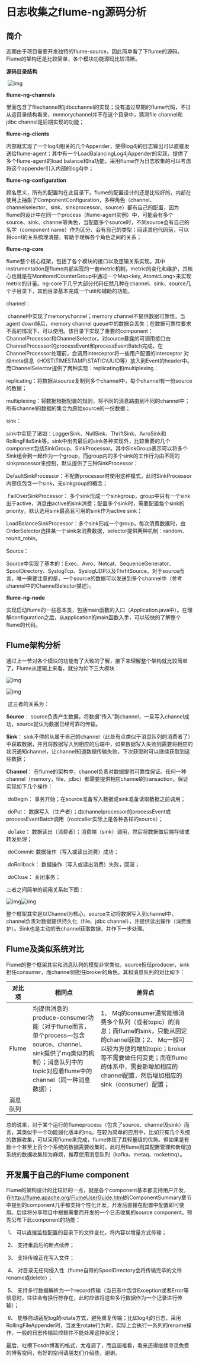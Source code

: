 # 日志收集之flume-ng源码分析

## 简介

​    近期由于项目需要开发独特的flume-source，因此简单看了下flume的源码。Flume的架构还是比较简单，各个模块功能源码比较清晰。

**源码目录结构**

​        ![img](http://img.blog.csdn.net/20140401231348671?watermark/2/text/aHR0cDovL2Jsb2cuY3Nkbi5uZXQvaHB0dGxvb2s=/font/5a6L5L2T/fontsize/400/fill/I0JBQkFCMA==/dissolve/70/gravity/SouthEast)

**flume-ng-channels**

​         里面包含了filechannel和jdbcchannel的实现；没有追过早期的flume代码，不过从这目录结构看来，memorychannel并不在这个目录中，猜测file channel和jdbc channel是后期实现的功能；

**flume-ng-clients**

​         内部就实现了一个log4j相关的几个Appender，使得log4j的日志输出可以直接发送给flume-agent；其中有一个LoadBalancingLog4jAppender的实现，提供了多个flume-agent的load balance和ha功能，采用flume作为日志收集的可以考虑将这个appender引入内部的log4j中；

**flume-ng-configuration**

​         顾名思义，所有的配置均在此目录下。flume的配置设计的还是比较好的，内部在使用上抽象了ComponentConfiguration，多种角色（channel、channelselector、sink、sinkprocessor、source）都有自己的配置，因为flume的设计中在同一个process（flume-agent实例）中，可能会有多个source、sink、channel等角色，当配置多个source时，不同source会有自己的名字（component name）作为区分、会有自己的类型；阅读其他代码前，可以将conf的关系梳理清楚，有助于理解各个角色之间的关系；

**flume-ng-core**

​         flume整个核心框架，包括了各个模块的接口以及逻辑关系实现。其中instrumentation是flume内部实现的一套metric机制，metric的变化和维护，其核心也就是在MonitoredCounterGroup中通过一个Map<key,  AtomicLong>来实现metric的计量。ng-core下几乎大部分代码任然几种在channel、sink、source几个子目录下，其他目录基本完成一个util和辅助的功能。

  channel：

​         channel中实现了memorychannel；memory channel不提供数据可靠性，当agent down掉后，memory channel queue中的数据会丢失；在数据可靠性要求不高的情况下，可以使用。该目录下实现了重要的component：ChannelProcessor和ChannelSelector。对source暴露的可调用接口由ChannelProcessor的processEvent和processEventBatch完成。在ChannelProcessor处理前，会调用interceptor将一些用户配置的interceptor 对应meta信息（HOST\TIMESTAMP\STATIC\UUID等）放入到Event的header中。而ChannelSelector提供了两种实现：replicating和multiplexing：

​                           replicating：将数据从source复制到多个channel中，每个channel有一份source的数据；

​                          multiplexing：将数据根据配置的规则，将不同的消息路由到不同的channel中；所有channel的数据的集合为原始source的一份数据；

  sink：

​         sink中实现了诸如：LoggerSink、NullSink、ThriftSink、AvroSink和RollingFileSink等。sink中出去最后的sink各种实现外，比较重要的几个component包括SinkGroup、SinkProcessor。其中SinkGroup表示可以将多个Sink组合到一起作为一个group，而group内的多个sink的工作行为由不同的sinkprocessor来控制，默认提供了三种SinkProcessor：

​                            DefaultSinkProcessor：不配置processor时使用这种模式，此时SinkProcessor内部仅包含一个sink，无sinkgroup的概念；

​                            FailOverSinkProcessor： 多个sink形成一个sinkgroup，group中只有一个sink出于active，消息由active的sink消费；配置多个sink时，需要配置每个sink的 priority，默认选用sink最高且可用的sink作为active sink；

​                           LoadBalanceSinkProcessor：多个sink形成一个group，每次消费数据时，由OrderSelector选择某一个sink来消费数据，selector提供两种机制：random、round_robin。

   Source：

​           Source中实现了基本的：Exec、Avro、Netcat、SequenceGenerator、SpoolDirectory、SyslogTcp、SyslogUDP以及ThrfitSource。对于source而言，唯一需要注意的是，一个source的数据可以发送到多个channel中（参考channel中的ChannelSelector描述）。

**flume-ng-node**

​         实现启动flume的一些基本类，包括main函数的入口（Application.java中）。在理解configuration之后，从application的main函数入手，可以较快的了解整个flume的代码。

 

## Flume架构分析

​    通过上一节对各个模块的功能有了大致的了解，接下来理解整个架构就比较简单了。Flume从逻辑上来看，就分为如下三大模块：

![img](http://img.blog.csdn.net/20140401231012203?watermark/2/text/aHR0cDovL2Jsb2cuY3Nkbi5uZXQvaHB0dGxvb2s=/font/5a6L5L2T/fontsize/400/fill/I0JBQkFCMA==/dissolve/70/gravity/SouthEast)

![img](http://blog.csdn.net/hpttlook/article/details/22760547)

​    这三者的关系为：

**Source**：  source负责产生数据，将数据“传入”到channel，一旦写入channel成功，source就认为数据已经可靠的传输。

**Sink**：    sink不停的从属于自己的channel（此处有点类似于消息队列的消费者了）中获取数据，并且将数据写入到相应的后端中，如果数据写入失败则需要将相应的状况通知channel，让channel知道数据传输失败，下次获取时可以继续获取到这些数据；

**Channel**： 在flume的架构中，channel负责对数据提供可靠性保证。任何一种channel（memory，file，jdbc）都需要提供相应channel的transaction，保证实现如下几个操作：

​         doBegin：        事务开始；在source准备写入数据或sink准备读取数据之前调用；

​         doPut：                      数据写入（生产者）；由channelprocessor的processEvent或processEventBatch调用（rootcaller实际上是各种各样的source）；

​         doTake：                   数据读出（消费者）；消费端（sink）调用，然后将数据做后端存储或转发处理；

​         doCommit:       数据操作（写入或读出消费）成功；

​         doRollback：   数据操作（写入或读出消费）失败，回滚；

​         doClose：        关闭事务；

 

  三者之间简单的调用关系如下图：

![img](http://blog.csdn.net/hpttlook/article/details/22760547)![img](http://img.blog.csdn.net/20140401231038734?watermark/2/text/aHR0cDovL2Jsb2cuY3Nkbi5uZXQvaHB0dGxvb2s=/font/5a6L5L2T/fontsize/400/fill/I0JBQkFCMA==/dissolve/70/gravity/SouthEast)

​    整个框架其实是以Channel为核心，source主动将数据写入到channel中，channel负责对数据提供持久化（file、jdbc channel），并提供读出操作（消费维护）。Sink也是主动的去channel获取数据，并作下一步处理。

## Flume及类似系统对比

​    Flume的整个框架其实和消息队列的模型非常类似，source担任producer，sink担任consumer，而channel则担任broker的角色。其和消息队列的对比如下：

| 对比项   | 相同点                                      | 差异点                                      |
| ----- | ---------------------------------------- | ---------------------------------------- |
| Flume | 均提供消息的produce-consumer功能（对于flume而言，单个process—包含source、channel、sink提供了mq类似的机制）；消息队列中的topic对应着flume中的channel（同一种消息数据）； | 1、  Mq的consumer通常能够消费多个队列（或者topic）的消息；而flume的sink，只能从固定的channel获取；2、  Mq一般可以较为方便的增加topic；broker等不需要做任何变更；而在flume的体系中，需要新增加相应的channel配置，然后增加相应的sink（consumer）配置； |
| 消息队列  |                                          |                                          |

​      总的说来，对于某个运行的flumeprocess（包含了source、channel及sink）而言，其类似于一个功能弱化版本的mq。在较为简单的应用中，比如只有几个系统的数据收集，可以采用flume来完成，flume体现了其轻量级的优势。但如果是有数十个甚至上百个个系统的数据需要收集时，此时用flume则其配置管理和新增加系统的数据收集较为麻烦，推荐使用消息队列（kafka、metaq、rocketmq）。

 

## 开发属于自己的Flume component

​         Flume的架构设计的比较好的一点，就是各个component基本都支持用户开发，在<http://flume.apache.org/FlumeUserGuide.html>的ComponentSummary章节中提到的component几乎都支持个性化开发。开发后直接在配置中配置即可使用。后续将分享项目中根据需要而开发的一个日志收集的source component。预先公布下此component的功能：

​        1、  可以直接监控配置的目录下的文件变化，将内容以增量方式传输；

​        2、  支持重启后的断点续传；

​        3、  支持传输正在写入文件；

​        4、  对目录无任何侵入性（flume自带的SpoolDirectory会将传输完毕的文件rename或delete）；

​        5、  支持多行数据解析为一个record传输（当日志中包含Exception或者Error等信息时，往往会有换行符存在，此时应该将这些多行数据作为一个记录进行传输）；

​        6、  能够自动适配log的rotate方式，避免重复传输；比如log4j的日志，采用RollingFileAppender时，当发生rotate行为时，实际上会执行一系列的rename操作，一般的日志传输监控软件不能处理这种状况；

 

最后，吐槽下csdn博客的格式，太难调了，而且超难看，看来还得继续寻觅免费的博客空间，有好的空间请朋友们介绍些，谢谢。